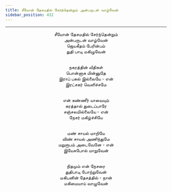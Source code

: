 ```yaml
---
title: சீயோன் தேசமதில் சேர்ந்தென்றும் அன்பருடன் வாழ்வேன்
sidebar_position: 432
---
```


---
<center>
சீயோன் தேசமதில் சேர்ந்தென்றும்<br/>
அன்பருடன் வாழ்வேன்<br/>
ஜெயகீதம் பேரின்பம்<br/>
துதி பாடி மகிழுவேன்<br/><br/>

நகரத்தின் வீதிகள்<br/>
பொன்னாக மின்னுதே<br/>
இராப் பகல் இல்லையே - என்<br/>
இரட்சகர் வெளிச்சமே<br/><br/>

என் கண்ணீர் யாவையும்<br/>
கரத்தால் துடைப்பாரே<br/>
சஞ்சலமில்லையே - என்<br/>
நேசர் மகிழ்ச்சியே<br/><br/>

மண் சாயல் மாறியே<br/>
விண் சாயல் அணிந்துமே<br/>
மறுரூபம் அடைவேனே - என்<br/>
இயேசுபோல் மாறுவேன்<br/><br/>

நிதமும் என் நேசரை<br/>
துதிபாடி போற்றுவேன்<br/>
மகிபனின் தேசத்தில் - நான்<br/>
மகிமையாய் வாழுவேன்
</center>